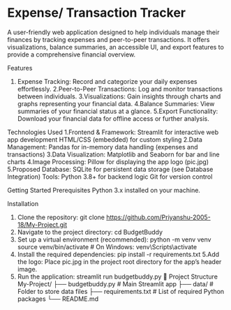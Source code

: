 # Expense/ Transaction Tracker
A user-friendly web application designed to help individuals manage their finances by tracking expenses and peer-to-peer transactions. It offers visualizations, balance summaries, an accessible UI, and export features to provide a comprehensive financial overview.

Features
  1. Expense Tracking: Record and categorize your daily expenses effortlessly.
  2.Peer-to-Peer Transactions: Log and monitor transactions between individuals.
  3.Visualizations: Gain insights through charts and graphs representing your financial data.
  4.Balance Summaries: View summaries of your financial status at a glance.
  5.Export Functionality: Download your financial data for offline access or further analysis.

Technologies Used
  1.Frontend & Framework:
      Streamlit for interactive web app development
      HTML/CSS (embedded) for custom styling
  2.Data Management:
      Pandas for in-memory data handling (expenses and transactions)
  3.Data Visualization:
      Matplotlib and Seaborn for bar and line charts
  4.Image Processing:
      Pillow for displaying the app logo (pic.jpg)
  5.Proposed Database:
      SQLite for persistent data storage (see Database Integration)
  Tools:
      Python 3.8+ for backend logic
      Git for version control

Getting Started
  Prerequisites
  Python 3.x installed on your machine.

Installation
  1. Clone the repository:
      git clone https://github.com/Priyanshu-2005-18/My-Project.git
  2. Navigate to the project directory:
      cd BudgetBuddy
  3. Set up a virtual environment (recommended):
       python -m venv venv
       source venv/bin/activate  # On Windows: venv\Scripts\activate
  4. Install the required dependencies:
      pip install -r requirements.txt
  5.Add the logo:
      Place pic.jpg in the project root directory for the app’s header image.
  6. Run the application:
      streamlit run budgetbuddy.py
📂 Project Structure
My-Project/
├── budgetbuddy.py         # Main Streamlit app
├── data/                  # Folder to store data files
├── requirements.txt       # List of required Python packages
└── README.md     
